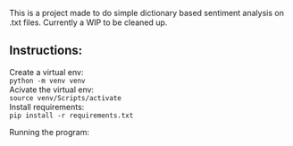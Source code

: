 This is a project made to do simple dictionary based sentiment analysis on .txt files. Currently a WIP to be cleaned up.

## Instructions:

Create a virtual env:  
`python -m venv venv`  
Acivate the virtual env:  
`source venv/Scripts/activate`  
Install requirements:  
`pip install -r requirements.txt`

Running the program:
